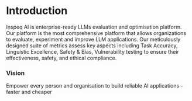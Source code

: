 # Introduction

Inspeq AI is enterprise-ready LLMs evaluation and optimisation platform. Our platform is the most comprehensive platform that allows organizations to evaluate, experiment and improve LLM applications. Our meticulously designed suite of metrics assess key aspects including Task Accuracy, Linguistic Excellence, Safety & Bias, Vulnerability testing to ensure their effectiveness, safety, and ethical compliance.

### Vision

Empower every person and organisation to build reliable AI applications - faster and cheaper
